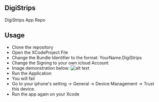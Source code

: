 ## DigiStrips
DigiStrips App Repo
## Usage
- Clone the repository
- Open the XCodeProject File
- Change the Bundle Identifier to the format: YourName.DigiStrips
- Change the Signing to your own icloud Account
- Image demonstration below: ![alt text](https://raw.githubusercontent.com/ZhouJoseph/DigiStrips/master/Instruction.png)
- Run the Application
- You will fail
- Go to your iphone's setting -> General -> Device Management -> Trust this device.
- Run the app again on your Xcode
